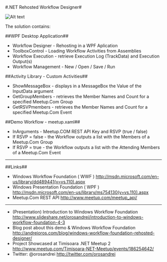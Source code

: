 #.NET Rehosted Workflow Designer#

![Alt text](https://github.com/orosandrei/Rehosted-Workflow-Designer/raw/master/rehosted-workflow-designer.png?raw=true ".NET Rehosted Workflow Designer")

The solution contains:

##WPF Desktop Application##
* Workflow Designer - Rehosting in a WPF Aplication 
* ToolboxControl - Loading Workflow Activities from Assemblies
* Workflow Execution - retrieve Execution Log (TrackData) and Execution Output(s)
* Workflow Management - New / Open / Save / Run

##Activity Library - Custom Activities##
* ShowMessageBox - displays in a MessageBox the Value of the InputData argument
* GetGroupMembers - retrieves the Member Names and Count for a specified Meetup.Com Group
* GetRSVPmembers - retrieves the Member Names and Count for a specified Meetup.Com Event

##Demo Workflow - meetup.xaml##
* InArguments - Meetup.COM REST API Key and RSVP (true / false)
* If RSVP = false - the Workflow outputs a list with the Members of a Meetup.Com Group
* If RSVP = true - the Workflow outputs a list with the Attending Members of a Meetup.Com Event

***

##Links##
* Windows Workflow Foundation ( WWF ) http://msdn.microsoft.com/en-us/library/dd489441(v=vs.110).aspx 
* Windows Presentation Foundation ( WPF ) http://msdn.microsoft.com/en-us/library/ms754130(v=vs.110).aspx 
* Meetup.Com REST API http://www.meetup.com/meetup_api/ 

***
* (Presentation) Introduction to Windows Workflow Foundation http://www.slideshare.net/orosandrei/introduction-to-windows-workflow-foundation-4-3 
* Blog post about this demo &amp; Windows Workflow Foundation http://andreioros.com/blog/windows-workflow-foundation-rehosted-designer/
* Project Showcased at Timisoara .NET Meetup 2 http://www.meetup.com/Timisoara-NET-Meetup/events/186254642/
* Twitter: @orosandrei http://twitter.com/orosandrei
